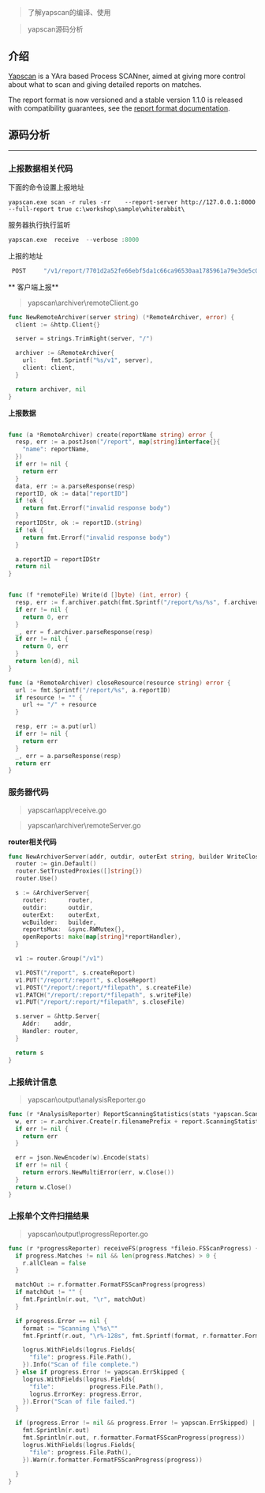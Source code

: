 > 了解yapscan的编译、使用

> yapscan源码分析


## 介绍

[Yapscan](https://github.com/fkie-cad/yapscan) is a YAra based Process SCANner, aimed at giving more control about what to scan and giving detailed reports on matches.

The report format is now versioned and a stable version 1.1.0 is released with compatibility guarantees, see the [report format documentation](https://github.com/fkie-cad/yapscan/blob/master/report/v1.1.0/README.md).



## 源码分析
---
### 上报数据相关代码
下面的命令设置上报地址
```
yapscan.exe scan -r rules -rr    --report-server http://127.0.0.1:8000  --full-report true c:\workshop\sample\whiterabbit\
```

服务器执行执行监听
```go
yapscan.exe  receive  --verbose :8000
```

上报的地址
```go
 POST     "/v1/report/7701d2a52fe66ebf5da1c66ca96530aa1785961a79e3de5c0de2d835a106ce46/dev_internal/meta.json"
```


** 客户端上报**
> yapscan\archiver\remoteClient.go

```go
func NewRemoteArchiver(server string) (*RemoteArchiver, error) {
  client := &http.Client{}

  server = strings.TrimRight(server, "/")

  archiver := &RemoteArchiver{
    url:    fmt.Sprintf("%s/v1", server),
    client: client,
  }

  return archiver, nil
}
```

**上报数据**
```go

func (a *RemoteArchiver) create(reportName string) error {
  resp, err := a.postJson("/report", map[string]interface{}{
    "name": reportName,
  })
  if err != nil {
    return err
  }
  data, err := a.parseResponse(resp)
  reportID, ok := data["reportID"]
  if !ok {
    return fmt.Errorf("invalid response body")
  }
  reportIDStr, ok := reportID.(string)
  if !ok {
    return fmt.Errorf("invalid response body")
  }

  a.reportID = reportIDStr
  return nil
}


func (f *remoteFile) Write(d []byte) (int, error) {
  resp, err := f.archiver.patch(fmt.Sprintf("/report/%s/%s", f.archiver.reportID, f.filepath), d)
  if err != nil {
    return 0, err
  }
  _, err = f.archiver.parseResponse(resp)
  if err != nil {
    return 0, err
  }
  return len(d), nil
}

func (a *RemoteArchiver) closeResource(resource string) error {
  url := fmt.Sprintf("/report/%s", a.reportID)
  if resource != "" {
    url += "/" + resource
  }

  resp, err := a.put(url)
  if err != nil {
    return err
  }
  _, err = a.parseResponse(resp)
  return err
}
```


### 服务器代码
> yapscan\app\receive.go

> yapscan\archiver\remoteServer.go

**router相关代码**
```go
func NewArchiverServer(addr, outdir, outerExt string, builder WriteCloserBuilder) *ArchiverServer {
  router := gin.Default()
  router.SetTrustedProxies([]string{})
  router.Use()

  s := &ArchiverServer{
    router:      router,
    outdir:      outdir,
    outerExt:    outerExt,
    wcBuilder:   builder,
    reportsMux:  &sync.RWMutex{},
    openReports: make(map[string]*reportHandler),
  }

  v1 := router.Group("/v1")

  v1.POST("/report", s.createReport)
  v1.PUT("/report/:report", s.closeReport)
  v1.POST("/report/:report/*filepath", s.createFile)
  v1.PATCH("/report/:report/*filepath", s.writeFile)
  v1.PUT("/report/:report/*filepath", s.closeFile)

  s.server = &http.Server{
    Addr:    addr,
    Handler: router,
  }

  return s
}
```

### 上报统计信息

> yapscan\output\analysisReporter.go

```go
func (r *AnalysisReporter) ReportScanningStatistics(stats *yapscan.ScanningStatistics) error {
  w, err := r.archiver.Create(r.filenamePrefix + report.ScanningStatisticsFileName)
  if err != nil {
    return err
  }

  err = json.NewEncoder(w).Encode(stats)
  if err != nil {
    return errors.NewMultiError(err, w.Close())
  }
  return w.Close()
}
```

### 上报单个文件扫描结果

> yapscan\output\progressReporter.go

```go
func (r *progressReporter) receiveFS(progress *fileio.FSScanProgress) {
  if progress.Matches != nil && len(progress.Matches) > 0 {
    r.allClean = false
  }

  matchOut := r.formatter.FormatFSScanProgress(progress)
  if matchOut != "" {
    fmt.Fprintln(r.out, "\r", matchOut)
  }

  if progress.Error == nil {
    format := "Scanning \"%s\""
    fmt.Fprintf(r.out, "\r%-128s", fmt.Sprintf(format, r.formatter.FormatPath(progress.File.Path(), 117)))

    logrus.WithFields(logrus.Fields{
      "file": progress.File.Path(),
    }).Info("Scan of file complete.")
  } else if progress.Error != yapscan.ErrSkipped {
    logrus.WithFields(logrus.Fields{
      "file":          progress.File.Path(),
      logrus.ErrorKey: progress.Error,
    }).Error("Scan of file failed.")
  }

  if (progress.Error != nil && progress.Error != yapscan.ErrSkipped) || (progress.Matches != nil && len(progress.Matches) > 0) {
    fmt.Sprintln(r.out)
    fmt.Sprintln(r.out, r.formatter.FormatFSScanProgress(progress))
    logrus.WithFields(logrus.Fields{
      "file": progress.File.Path(),
    }).Warn(r.formatter.FormatFSScanProgress(progress))
    
  }
}
```